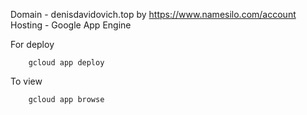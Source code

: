 Domain - denisdavidovich.top by https://www.namesilo.com/account
Hosting - Google App Engine 

For deploy 
```
    gcloud app deploy
```

To view

```
    gcloud app browse
```
